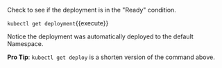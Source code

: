Check to see if the deployment is in the "Ready" condition.

`kubectl get deployment`{{execute}}

Notice the deployment was automatically deployed to the default Namespace. 

**Pro Tip**: 
`kubectl get deploy` is a shorten version of the command above.
